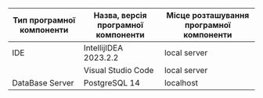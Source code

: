 | Тип програмної компоненти | Назва, версія програмної компоненти       | Місце розташування програмної компоненти |
|---------------------------|-------------------------------------------|-----------------------------------------|
| IDE                       | IntellijIDEA 2023.2.2                     | local server                              |
|                           | Visual Studio Code                        | local server                          |
| DataBase Server           | PostgreSQL 14                             | localhost                               |
